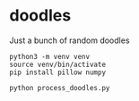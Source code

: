 # doodles
Just a bunch of random doodles

```
python3 -m venv venv
source venv/bin/activate
pip install pillow numpy

python process_doodles.py
```